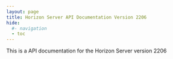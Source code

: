 ```yaml
---
layout: page
title: Horizon Server API Documentation Version 2206
hide:
  #- navigation
  - toc
---
```


This is a API documentation for the Horizon Server version 2206

<swagger-ui src="rest-api-swagger-docs.json"/>
